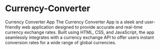 # Currency-Converter
Currency Converter App  The Currency Converter App is a sleek and user-friendly web application designed to provide accurate and real-time currency exchange rates. Built using HTML, CSS, and JavaScript, the app seamlessly integrates with a currency exchange API to offer users instant conversion rates for a wide range of global currencies.
